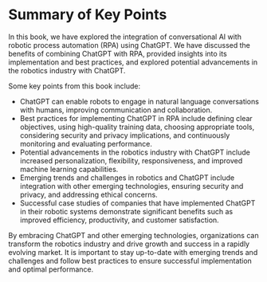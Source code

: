 Summary of Key Points
=================================

In this book, we have explored the integration of conversational AI with robotic process automation (RPA) using ChatGPT. We have discussed the benefits of combining ChatGPT with RPA, provided insights into its implementation and best practices, and explored potential advancements in the robotics industry with ChatGPT.

Some key points from this book include:

* ChatGPT can enable robots to engage in natural language conversations with humans, improving communication and collaboration.
* Best practices for implementing ChatGPT in RPA include defining clear objectives, using high-quality training data, choosing appropriate tools, considering security and privacy implications, and continuously monitoring and evaluating performance.
* Potential advancements in the robotics industry with ChatGPT include increased personalization, flexibility, responsiveness, and improved machine learning capabilities.
* Emerging trends and challenges in robotics and ChatGPT include integration with other emerging technologies, ensuring security and privacy, and addressing ethical concerns.
* Successful case studies of companies that have implemented ChatGPT in their robotic systems demonstrate significant benefits such as improved efficiency, productivity, and customer satisfaction.

By embracing ChatGPT and other emerging technologies, organizations can transform the robotics industry and drive growth and success in a rapidly evolving market. It is important to stay up-to-date with emerging trends and challenges and follow best practices to ensure successful implementation and optimal performance.
